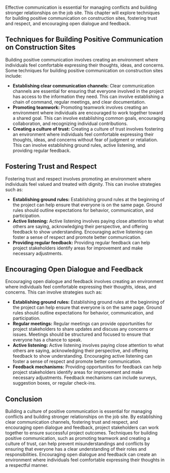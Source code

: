 
Effective communication is essential for managing conflicts and building stronger relationships on the job site. This chapter will explore techniques for building positive communication on construction sites, fostering trust and respect, and encouraging open dialogue and feedback.

Techniques for Building Positive Communication on Construction Sites
--------------------------------------------------------------------

Building positive communication involves creating an environment where individuals feel comfortable expressing their thoughts, ideas, and concerns. Some techniques for building positive communication on construction sites include:

* **Establishing clear communication channels:** Clear communication channels are essential for ensuring that everyone involved in the project has access to the information they need. This can involve establishing a chain of command, regular meetings, and clear documentation.
* **Promoting teamwork:** Promoting teamwork involves creating an environment where individuals are encouraged to work together toward a shared goal. This can involve establishing common goals, encouraging collaboration, and recognizing individual contributions.
* **Creating a culture of trust:** Creating a culture of trust involves fostering an environment where individuals feel comfortable expressing their thoughts, ideas, and concerns without fear of judgment or retaliation. This can involve establishing ground rules, active listening, and providing regular feedback.

Fostering Trust and Respect
---------------------------

Fostering trust and respect involves promoting an environment where individuals feel valued and treated with dignity. This can involve strategies such as:

* **Establishing ground rules:** Establishing ground rules at the beginning of the project can help ensure that everyone is on the same page. Ground rules should outline expectations for behavior, communication, and participation.
* **Active listening:** Active listening involves paying close attention to what others are saying, acknowledging their perspective, and offering feedback to show understanding. Encouraging active listening can foster a sense of respect and promote better communication.
* **Providing regular feedback:** Providing regular feedback can help project stakeholders identify areas for improvement and make necessary adjustments.

Encouraging Open Dialogue and Feedback
--------------------------------------

Encouraging open dialogue and feedback involves creating an environment where individuals feel comfortable expressing their thoughts, ideas, and concerns. This can involve strategies such as:

* **Establishing ground rules:** Establishing ground rules at the beginning of the project can help ensure that everyone is on the same page. Ground rules should outline expectations for behavior, communication, and participation.
* **Regular meetings:** Regular meetings can provide opportunities for project stakeholders to share updates and discuss any concerns or issues. Meetings should be structured and focused to ensure that everyone has a chance to speak.
* **Active listening:** Active listening involves paying close attention to what others are saying, acknowledging their perspective, and offering feedback to show understanding. Encouraging active listening can foster a sense of respect and promote better communication.
* **Feedback mechanisms:** Providing opportunities for feedback can help project stakeholders identify areas for improvement and make necessary adjustments. Feedback mechanisms can include surveys, suggestion boxes, or regular check-ins.

Conclusion
----------

Building a culture of positive communication is essential for managing conflicts and building stronger relationships on the job site. By establishing clear communication channels, fostering trust and respect, and encouraging open dialogue and feedback, project stakeholders can work together to ensure successful project outcomes. Techniques for building positive communication, such as promoting teamwork and creating a culture of trust, can help prevent misunderstandings and conflicts by ensuring that everyone has a clear understanding of their roles and responsibilities. Encouraging open dialogue and feedback can create an environment where individuals feel comfortable expressing their thoughts in a respectful manner.

